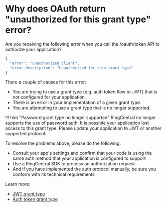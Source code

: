 # Why does OAuth return "unauthorized for this grant type" error?

Are you receiving the following error when you call the /oauth/token API to authorize your application?

```js
{
  "error": "unauthorized_client",
  "error_description": "Unauthorized for this grant type"
}
```

There a couple of causes for this error:

* You are trying to use a grant type (e.g. auth token flow or JWT) that is not configured for your application.
* There is an error in your implementation of a given grant type.
* You are attempting to use a grant type that is no longer supported.

!!! hint "Password grant type no longer supported"
   RingCentral no longer supports the use of password auth. It is possible your application lost access to this grant type. Please update your application to JWT or another supported protocol. 

To resolve the problems above, please do the following:

* Consult your app's settings and confirm that your code is using the same auth method that your application is configured to support
* Use a RingCentral SDK to process an authorization request
* And if you have implemented the auth protocol manually, be sure you conform with its technical requirements

Learn more:
* [JWT grant type](https://developers.ringcentral.com/guide/authentication/jwt-flow)
* [Auth token grant type](https://developers.ringcentral.com/guide/authentication/auth-code-pkce-flow)
